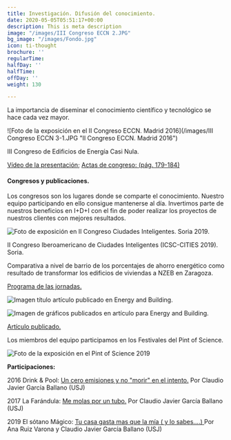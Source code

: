 ```yaml
---
title: Investigación. Difusión del conocimiento.
date: 2020-05-05T05:51:17+00:00
description: This is meta description
image: "/images/III Congreso ECCN 2.JPG"
bg_image: "/images/Fondo.jpg"
icon: ti-thought
brochure: ''
regularTime: 
halfDay: ''
halfTime: 
offDay: ''
weight: 130

---
```

La importancia de diseminar el conocimiento científico y tecnológico se hace cada vez mayor.

![Foto de la exposición en el II Congreso ECCN. Madrid 2016](/images/III Congreso ECCN 3-1.JPG "II Congreso ECCN. Madrid 2016")

III Congreso de Edificios de Energía Casi Nula.

[Vídeo de la presentación](https://www.construible.es/videoteca/m-sanchez-energy-manafer-y-c-j-garcia-usj-3-congreso-eecn "Vídeo de la presentación"); [Actas de congreso: (pág. 179-184)](https://www.construible.es/biblioteca/libro-comunicaciones-3-congreso-edificios-energia-casi-nula "Actas de congreso: (pág. 179-184)")

#### Congresos y publicaciones.

Los congresos son los lugares donde se comparte el conocimiento. Nuestro equipo participando en ello consigue mantenerse al día. Invertimos parte de nuestros beneficios en I+D+I con el fin de poder realizar los proyectos de nuestros clientes con mejores resultados.

![Foto de exposición en II Congreso Ciudades Inteligentes. Soria 2019.](/images/Soria.jpg "II Congreso Ciudades Inteligentes. Soria 2019.")

II Congreso Iberoamericano de Ciudades Inteligentes (ICSC-CITIES 2019). Soria.

Comparativa a nivel de barrio de los porcentajes de ahorro energético como resultado de transformar los edificios de viviendas a NZEB en Zaragoza.

[Programa de las jornadas.](http://icsc-cities2019.com/files/Congress_Program_v2.pdf "Programa de las jornadas.")

![Imagen título artículo publicado en Energy and Building.](/images/E&B.JPG "Energy and Building.")

![Imagen de gráficos publicados en artículo para Energy and Building.](/images/E&B_WEB.jpg "Gráficos Energy and Building.")

[Artículo publicado.](https://www.sciencedirect.com/science/article/abs/pii/S0378778819332888?via%3Dihub "Artículo publicado.")

Los miembros del equipo participamos en los Festivales del Pint of Science.

![Foto de la exposición en el Pint of Science 2019](/images/pint-of-science-WEB.jpg "Pint of Science 2019")

**Participaciones:**

2016 Drink & Pool: [Un cero emisiones y no "morir" en el intento.](http://redaragon.elperiodicodearagon.com/agenda/fichaevento.asp?id=79408 "Drink & Pool") Por Claudio Javier García Ballano (USJ)

2017 La Farándula: [Me molas por un tubo.](https://www.heraldo.es/noticias/sociedad/2017/05/16/pint-science-otra-ronda-ciencia-para-todos-1175658-310.html "La Farándula") Por Claudio Javier García Ballano (USJ)

2019 El sótano Mágico: [Tu casa gasta mas que la mía ( y lo sabes….) ](https://aos.usj.es/tu-casa-gasta-mas-que-la-mia-y-lo-sabes/ "Tu casa gasta mas que la mía ( y lo sabes….)")Por Ana Ruiz Varona y Claudio Javier García Ballano (USJ)